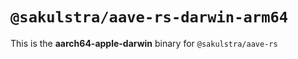 # `@sakulstra/aave-rs-darwin-arm64`

This is the **aarch64-apple-darwin** binary for `@sakulstra/aave-rs`
